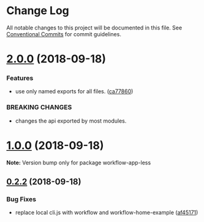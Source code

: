 # Change Log

All notable changes to this project will be documented in this file.
See [Conventional Commits](https://conventionalcommits.org) for commit guidelines.

<a name="2.0.0"></a>
# [2.0.0](https://github.com/havardh/workflow/compare/workflow-app-less@1.0.0...workflow-app-less@2.0.0) (2018-09-18)


### Features

* use only named exports for all files. ([ca77860](https://github.com/havardh/workflow/commit/ca77860))


### BREAKING CHANGES

* changes the api exported by most modules.





<a name="1.0.0"></a>
# [1.0.0](https://github.com/havardh/workflow/compare/workflow-app-less@0.2.2...workflow-app-less@1.0.0) (2018-09-18)

**Note:** Version bump only for package workflow-app-less





<a name="0.2.2"></a>
## [0.2.2](https://github.com/havardh/workflow/compare/workflow-app-less@0.2.1...workflow-app-less@0.2.2) (2018-09-18)


### Bug Fixes

* replace local cli.js with workflow and workflow-home-example ([af45171](https://github.com/havardh/workflow/commit/af45171))
